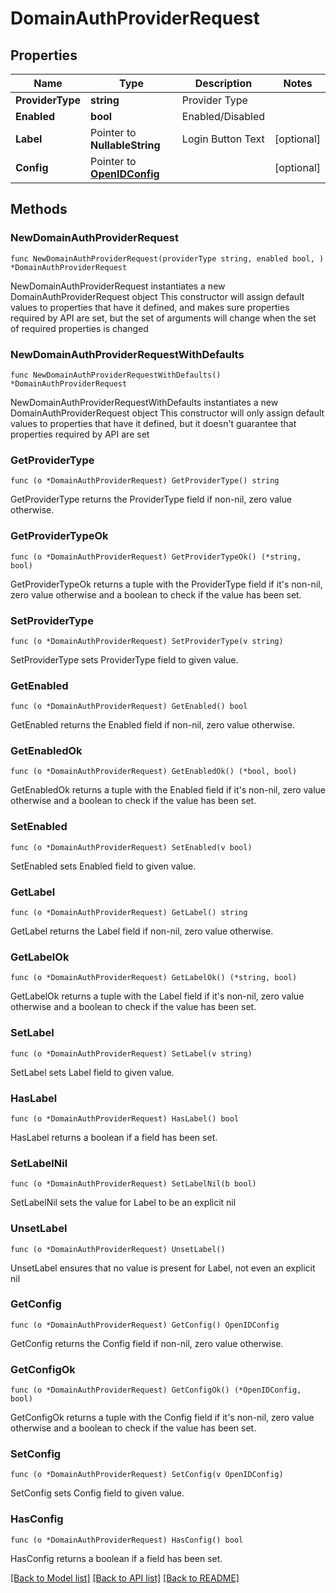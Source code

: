 # DomainAuthProviderRequest

## Properties

Name | Type | Description | Notes
------------ | ------------- | ------------- | -------------
**ProviderType** | **string** | Provider Type | 
**Enabled** | **bool** | Enabled/Disabled | 
**Label** | Pointer to **NullableString** | Login Button Text | [optional] 
**Config** | Pointer to [**OpenIDConfig**](OpenIDConfig.md) |  | [optional] 

## Methods

### NewDomainAuthProviderRequest

`func NewDomainAuthProviderRequest(providerType string, enabled bool, ) *DomainAuthProviderRequest`

NewDomainAuthProviderRequest instantiates a new DomainAuthProviderRequest object
This constructor will assign default values to properties that have it defined,
and makes sure properties required by API are set, but the set of arguments
will change when the set of required properties is changed

### NewDomainAuthProviderRequestWithDefaults

`func NewDomainAuthProviderRequestWithDefaults() *DomainAuthProviderRequest`

NewDomainAuthProviderRequestWithDefaults instantiates a new DomainAuthProviderRequest object
This constructor will only assign default values to properties that have it defined,
but it doesn't guarantee that properties required by API are set

### GetProviderType

`func (o *DomainAuthProviderRequest) GetProviderType() string`

GetProviderType returns the ProviderType field if non-nil, zero value otherwise.

### GetProviderTypeOk

`func (o *DomainAuthProviderRequest) GetProviderTypeOk() (*string, bool)`

GetProviderTypeOk returns a tuple with the ProviderType field if it's non-nil, zero value otherwise
and a boolean to check if the value has been set.

### SetProviderType

`func (o *DomainAuthProviderRequest) SetProviderType(v string)`

SetProviderType sets ProviderType field to given value.


### GetEnabled

`func (o *DomainAuthProviderRequest) GetEnabled() bool`

GetEnabled returns the Enabled field if non-nil, zero value otherwise.

### GetEnabledOk

`func (o *DomainAuthProviderRequest) GetEnabledOk() (*bool, bool)`

GetEnabledOk returns a tuple with the Enabled field if it's non-nil, zero value otherwise
and a boolean to check if the value has been set.

### SetEnabled

`func (o *DomainAuthProviderRequest) SetEnabled(v bool)`

SetEnabled sets Enabled field to given value.


### GetLabel

`func (o *DomainAuthProviderRequest) GetLabel() string`

GetLabel returns the Label field if non-nil, zero value otherwise.

### GetLabelOk

`func (o *DomainAuthProviderRequest) GetLabelOk() (*string, bool)`

GetLabelOk returns a tuple with the Label field if it's non-nil, zero value otherwise
and a boolean to check if the value has been set.

### SetLabel

`func (o *DomainAuthProviderRequest) SetLabel(v string)`

SetLabel sets Label field to given value.

### HasLabel

`func (o *DomainAuthProviderRequest) HasLabel() bool`

HasLabel returns a boolean if a field has been set.

### SetLabelNil

`func (o *DomainAuthProviderRequest) SetLabelNil(b bool)`

 SetLabelNil sets the value for Label to be an explicit nil

### UnsetLabel
`func (o *DomainAuthProviderRequest) UnsetLabel()`

UnsetLabel ensures that no value is present for Label, not even an explicit nil
### GetConfig

`func (o *DomainAuthProviderRequest) GetConfig() OpenIDConfig`

GetConfig returns the Config field if non-nil, zero value otherwise.

### GetConfigOk

`func (o *DomainAuthProviderRequest) GetConfigOk() (*OpenIDConfig, bool)`

GetConfigOk returns a tuple with the Config field if it's non-nil, zero value otherwise
and a boolean to check if the value has been set.

### SetConfig

`func (o *DomainAuthProviderRequest) SetConfig(v OpenIDConfig)`

SetConfig sets Config field to given value.

### HasConfig

`func (o *DomainAuthProviderRequest) HasConfig() bool`

HasConfig returns a boolean if a field has been set.


[[Back to Model list]](../README.md#documentation-for-models) [[Back to API list]](../README.md#documentation-for-api-endpoints) [[Back to README]](../README.md)


